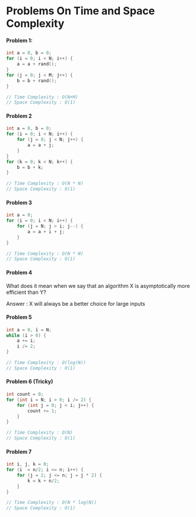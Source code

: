 # Problems On Time and Space Complexity

#### Problem 1:

```cpp
int a = 0, b = 0;    
for (i = 0; i < N; i++) {
    a = a + rand();  
}
for (j = 0; j < M; j++) {
    b = b + rand();
}

// Time Complexity : O(N+M)
// Space Complexity : O(1)
```

#### Problem 2

```cpp
int a = 0, b = 0;    
for (i = 0; i < N; i++) {
    for (j = 0; j < N; j++) {
        a = a + j;
    }
}
for (k = 0; k < N; k++) {
    b = b + k;
} 

// Time Complexity : O(N * N)
// Space Complexity : O(1)
```

#### Problem 3

```cpp
int a = 0;
for (i = 0; i < N; i++) {
    for (j = N; j > i; j--) {
        a = a + i + j;
    }
}

// Time Complexity : O(N * N)
// Space Complexity : O(1)
```

#### Problem 4

What does it mean when we say that an algorithm X is asymptotically more efficient than Y?

Answer : X will always be a better choice for large inputs

#### Problem 5

```cpp
int a = 0, i = N;
while (i > 0) {
    a += i;
    i /= 2;
}

// Time Complexity : O(log(N))
// Space Complexity : O(1)
```

#### Problem 6 \(Tricky\)

```cpp
int count = 0;
for (int i = N; i > 0; i /= 2) {
    for (int j = 0; j < i; j++) {
        count += 1;
    }
}

// Time Complexity : O(N)
// Space Complexity : O(1)
```

#### Problem 7

```cpp
int i, j, k = 0;
for (i  = n/2; i <= n; i++) {
    for (j = 2; j <= n; j = j * 2) {
        k = k + n/2;
    }
}

// Time Complexity : O(N * log(N))
// Space Complexity : O(1)
```




